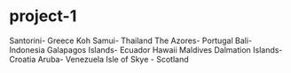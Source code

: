 # project-1

Santorini- Greece
Koh Samui- Thailand
The Azores- Portugal
Bali- Indonesia
Galapagos Islands- Ecuador
Hawaii
Maldives
Dalmation Islands- Croatia
Aruba- Venezuela
Isle of Skye - Scotland
